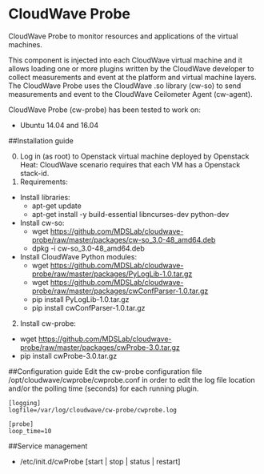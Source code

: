 # CloudWave Probe
CloudWave Probe to monitor resources and applications of the virtual machines.

This component is injected into each CloudWave virtual machine and it allows loading one or more plugins written by the CloudWave developer to collect measurements and event at the platform and virtual machine layers. The CloudWave Probe uses the CloudWave .so library (cw-so) to send measurements and event to the CloudWave Ceilometer Agent (cw-agent). 

CloudWave Probe (cw-probe) has been tested to work on:

* Ubuntu 14.04 and 16.04

##Installation guide

0. Log in (as root) to Openstack virtual machine deployed by Openstack Heat: CloudWave scenario requires that each VM has a Openstack stack-id.
1. Requirements:
  * Install libraries:
    * apt-get update
    * apt-get install -y build-essential libncurses-dev python-dev
  * Install cw-so:
    * wget https://github.com/MDSLab/cloudwave-probe/raw/master/packages/cw-so_3.0-48_amd64.deb
    * dpkg -i cw-so_3.0-48_amd64.deb
  * Install CloudWave Python modules:
    * wget https://github.com/MDSLab/cloudwave-probe/raw/master/packages/PyLogLib-1.0.tar.gz
    * wget https://github.com/MDSLab/cloudwave-probe/raw/master/packages/cwConfParser-1.0.tar.gz
    * pip install PyLogLib-1.0.tar.gz
    * pip install cwConfParser-1.0.tar.gz
    
2. Install cw-probe:
  * wget https://github.com/MDSLab/cloudwave-probe/raw/master/packages/cwProbe-3.0.tar.gz
  * pip install cwProbe-3.0.tar.gz

##Configuration guide
Edit the cw-probe configuration file /opt/cloudwave/cwprobe/cwprobe.conf in order to edit the log file location and/or the polling time (seconds) for each running plugin.
```
[logging]
logfile=/var/log/cloudwave/cw-probe/cwprobe.log

[probe]
loop_time=10
```

##Service management
* /etc/init.d/cwProbe [start | stop | status | restart]
